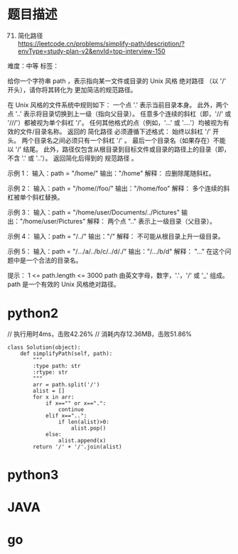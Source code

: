 # 题目描述

71. 简化路径  
https://leetcode.cn/problems/simplify-path/description/?envType=study-plan-v2&envId=top-interview-150  

难度：中等
标签：

给你一个字符串 path ，表示指向某一文件或目录的 Unix 风格 绝对路径 （以 '/' 开头），请你将其转化为 更加简洁的规范路径。

在 Unix 风格的文件系统中规则如下：
    一个点 '.' 表示当前目录本身。
    此外，两个点 '..' 表示将目录切换到上一级（指向父目录）。
    任意多个连续的斜杠（即，'//' 或 '///'）都被视为单个斜杠 '/'。
    任何其他格式的点（例如，'...' 或 '....'）均被视为有效的文件/目录名称。
返回的 简化路径 必须遵循下述格式：
    始终以斜杠 '/' 开头。
    两个目录名之间必须只有一个斜杠 '/' 。
    最后一个目录名（如果存在）不能 以 '/' 结尾。
    此外，路径仅包含从根目录到目标文件或目录的路径上的目录（即，不含 '.' 或 '..'）。
返回简化后得到的 规范路径 。

示例 1：
输入：path = "/home/"
输出："/home"
解释：
应删除尾随斜杠。

示例 2：
输入：path = "/home//foo/"
输出："/home/foo"
解释：
多个连续的斜杠被单个斜杠替换。

示例 3：
输入：path = "/home/user/Documents/../Pictures"
输出："/home/user/Pictures"
解释：
两个点 ".." 表示上一级目录（父目录）。

示例 4：
输入：path = "/../"
输出："/"
解释：
不可能从根目录上升一级目录。

示例 5：
输入：path = "/.../a/../b/c/../d/./"
输出："/.../b/d"
解释：
"..." 在这个问题中是一个合法的目录名。

提示：
1 <= path.length <= 3000
path 由英文字母，数字，'.'，'/' 或 '_' 组成。
path 是一个有效的 Unix 风格绝对路径。

# python2

// 执行用时4ms，击败42.26%
// 消耗内存12.36MB，击败51.86%
```
class Solution(object):
    def simplifyPath(self, path):
        """
        :type path: str
        :rtype: str
        """
        arr = path.split('/')
        alist = []
        for x in arr:
            if x=="" or x==".":
                continue
            elif x=="..":
                if len(alist)>0:
                    alist.pop()
            else:
                alist.append(x)
        return '/' + '/'.join(alist)
```

# python3 

# JAVA

# go
